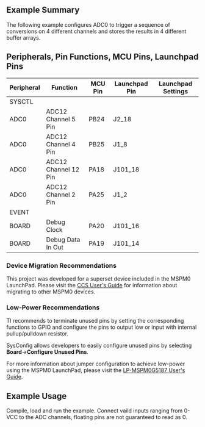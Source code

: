 ## Example Summary

The following example configures ADC0 to trigger a sequence of conversions on 4 different channels and stores the results in 4 different buffer arrays.

## Peripherals, Pin Functions, MCU Pins, Launchpad Pins
| Peripheral | Function | MCU Pin | Launchpad Pin | Launchpad Settings |
| --- | --- | --- | --- | --- |
| SYSCTL |  |  |  |  |
| ADC0 | ADC12 Channel 5 Pin | PB24 | J2_18 |  |
| ADC0 | ADC12 Channel 4 Pin | PB25 | J1_8 |  |
| ADC0 | ADC12 Channel 12 Pin | PA18 | J101_18 |  |
| ADC0 | ADC12 Channel 2 Pin | PA25 | J1_2 |  |
| EVENT |  |  |  |  |
| BOARD | Debug Clock | PA20 | J101_16 |  |
| BOARD | Debug Data In Out | PA19 | J101_14 |  |

### Device Migration Recommendations
This project was developed for a superset device included in the MSPM0 LaunchPad. Please
visit the [CCS User's Guide](https://software-dl.ti.com/msp430/esd/MSPM0-SDK/latest/docs/english/tools/ccs_ide_guide/doc_guide/doc_guide-srcs/ccs_ide_guide.html#sysconfig-project-migration)
for information about migrating to other MSPM0 devices.

### Low-Power Recommendations
TI recommends to terminate unused pins by setting the corresponding functions to
GPIO and configure the pins to output low or input with internal
pullup/pulldown resistor.

SysConfig allows developers to easily configure unused pins by selecting **Board**→**Configure Unused Pins**.

For more information about jumper configuration to achieve low-power using the
MSPM0 LaunchPad, please visit the [LP-MSPM0G5187 User's Guide](https://www.ti.com/lit/slau967).

## Example Usage

Compile, load and run the example. Connect vaild inputs ranging from 0-VCC to the ADC channels, floating pins are not guaranteed to read as 0.
